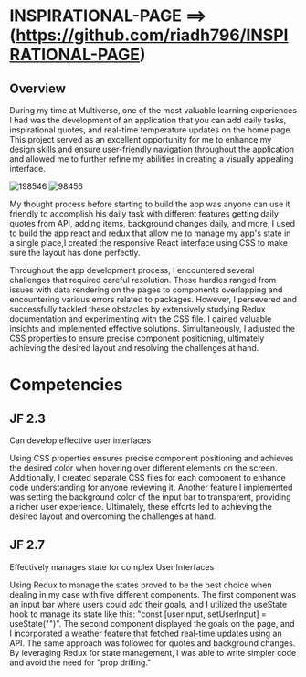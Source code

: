 # INSPIRATIONAL-PAGE  ==>(https://github.com/riadh796/INSPIRATIONAL-PAGE)
## Overview
During my time at Multiverse, one of the most valuable learning experiences I had was the development of an application that you can add daily tasks, inspirational quotes, and real-time temperature updates on the home page. This project served as an excellent opportunity for me to enhance my design skills and ensure user-friendly navigation throughout the application and allowed me to further refine my abilities in creating a visually appealing interface.

![198546](https://github.com/riadh796/Portfolio/assets/62479005/7c121657-5ea7-43e2-acc9-e74fb0d65ce9)
![98456](https://github.com/riadh796/Portfolio/assets/62479005/9558d74a-8a1b-48ad-9a7a-02e485e0c02d)


My thought process before starting to build the app was anyone can use it friendly to accomplish his daily task with different features getting daily quotes from API, adding items, background changes daily, and more, I used to build the app react and redux that allow me to manage my app's state in a single place,I created the responsive React interface using  CSS to make sure the layout has done perfectly.


Throughout the app development process, I encountered several challenges that required careful resolution. These hurdles ranged from issues with data rendering on the pages to components overlapping and encountering various errors related to packages. However, I persevered and successfully tackled these obstacles by extensively studying Redux documentation and experimenting with the CSS file. I gained valuable insights and implemented effective solutions. Simultaneously, I adjusted the CSS properties to ensure precise component positioning, ultimately achieving the desired layout and resolving the challenges at hand.

# Competencies

## JF 2.3

Can develop effective user interfaces

  Using CSS properties ensures precise component positioning and achieves the desired color when hovering over different elements on the screen. Additionally, I created separate CSS files for each component to enhance code understanding for anyone reviewing it. Another feature I implemented was setting the background color of the input bar to transparent, providing a richer user experience. Ultimately, these efforts led to achieving the desired layout and overcoming the challenges at hand.

## JF 2.7
Effectively manages state for complex User Interfaces

Using Redux to manage the states proved to be the best choice when dealing in my case with five different components. The first component was an input bar where users could add their goals, and I utilized the useState hook to manage its state like this: "const [userInput, setUserInput] = useState("")". The second component displayed the goals on the page, and I incorporated a weather feature that fetched real-time updates using an API. The same approach was followed for quotes and background changes. By leveraging Redux for state management, I was able to write simpler code and avoid the need for "prop drilling."
